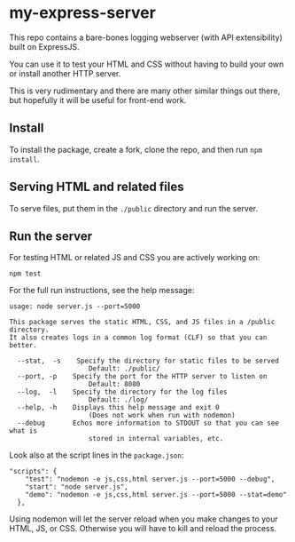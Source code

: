 # my-express-server

This repo contains a bare-bones logging webserver (with API extensibility) built on ExpressJS.

You can use it to test your HTML and CSS without having to build your own or install another HTTP server.

This is very rudimentary and there are many other similar things out there, but hopefully it will be useful for front-end work.

## Install

To install the package, create a fork, clone the repo, and then run `npm install`.

## Serving HTML and related files

To serve files, put them in the `./public` directory and run the server. 

## Run the server

For testing HTML or related JS and CSS you are actively working on:

```
npm test
```

For the full run instructions, see the help message:
```
usage: node server.js --port=5000

This package serves the static HTML, CSS, and JS files in a /public directory.
It also creates logs in a common log format (CLF) so that you can better.

  --stat,  -s    Specify the directory for static files to be served
                    Default: ./public/
  --port, -p    Specify the port for the HTTP server to listen on
                    Default: 8080
  --log,  -l    Specify the directory for the log files
                    Default: ./log/
  --help, -h    Displays this help message and exit 0 
                    (Does not work when run with nodemon)
  --debug       Echos more information to STDOUT so that you can see what is
                    stored in internal variables, etc.
```

Look also at the script lines in the `package.json`:

```
"scripts": {
    "test": "nodemon -e js,css,html server.js --port=5000 --debug",
    "start": "node server.js",
    "demo": "nodemon -e js,css,html server.js --port=5000 --stat=demo"
  },
```

Using nodemon will let the server reload when you make changes to your HTML, JS, or CSS. 
Otherwise you will have to kill and reload the process.
